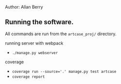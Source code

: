 Author: Allan Berry



Running the software.
---

All commands are run from the `artcase_proj/` directory.

running server with webpack
* `./manage.py webserver`

coverage
* `coverage run --source='.' manage.py test artcase`
* `coverage report`

